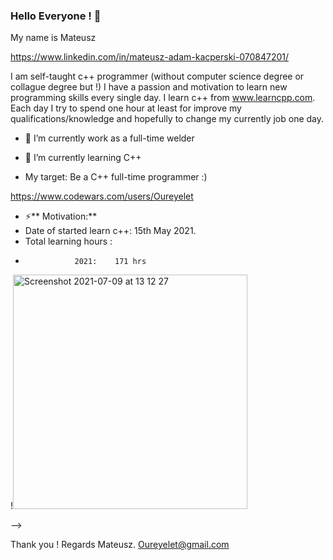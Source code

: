 ### Hello Everyone !  👋

My name is Mateusz

https://www.linkedin.com/in/mateusz-adam-kacperski-070847201/

I am self-taught c++ programmer (without computer science degree or collague degree but !) I have a passion 
and motivation to learn new programming skills every single day. I learn c++ from www.learncpp.com. Each day I try to spend 
one hour at least for improve my qualifications/knowledge and hopefully to change my currently job one day.

- 🔭 I’m currently work as a full-time welder
- 🌱 I’m currently learning C++ 


- My target: Be a C++ full-time programmer :)  

https://www.codewars.com/users/Oureyelet


- ⚡** Motivation:** 
- Date of started learn c++: 15th May 2021.
- Total learning hours :                   
-                2021:    171 hrs
                                                                       

!<img width="375" alt="Screenshot 2021-07-09 at 13 12 27" src="https://user-images.githubusercontent.com/69697624/147851822-be06354c-467b-454f-804f-876d77e5835f.jpg">

--> 

Thank you !
Regards Mateusz.
Oureyelet@gmail.com
